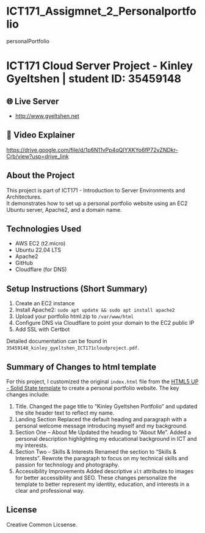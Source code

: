 # ICT171_Assigmnet_2_Personalportfolio
personalPortfolio 

# ICT171 Cloud Server Project - Kinley Gyeltshen | student ID: 35459148 

## 🌐 Live Server
- http://www.gyeltshen.net

## 🎥 Video Explainer
https://drive.google.com/file/d/1p6N11vPp4qQIYXKYo6fP72vZNDkr-Crb/view?usp=drive_link 

## About the Project
This project is part of ICT171 - Introduction to Server Environments and Architectures.  
It demonstrates how to set up a personal portfolio website using an EC2 Ubuntu server, Apache2, and a domain name.

## Technologies Used
- AWS EC2 (t2.micro)
- Ubuntu 22.04 LTS
- Apache2
- GitHub
- Cloudflare (for DNS)

## Setup Instructions (Short Summary)
1. Create an EC2 instance
2. Install Apache2: `sudo apt update && sudo apt install apache2`
3. Upload your portfolio html.zip to `/var/www/html`
4. Configure DNS via Cloudflare to point your domain to the EC2 public IP
5. Add SSL with Certbot

Detailed documentation can be found in `35459148_kinley_gyeltshen_ICT171cloudproject.pdf`.


## Summary of Changes to html template
For this project, I customized the original `index.html` file from the [HTML5 UP - Solid State template](https://html5up.net/solid-state ) to create a personal portfolio website. The key changes include:
1. Title.
  Changed the page title to “Kinley Gyeltshen Portfolio” and updated the site header text to reflect my name.
2. Landing Section 
  Replaced the default heading and paragraph with a personal welcome message introducing myself and my background.
3. Section One – About Me
  Updated the heading to “About Me”.
  Added a personal description highlighting my educational background in ICT and my interests.
4. Section Two – Skills & Interests
  Renamed the section to “Skills & Interests”.
  Rewrote the paragraph to focus on my technical skills and passion for technology and photography.
5. Accessibility Improvements
  Added descriptive `alt` attributes to images for better accessibility and SEO.
  These changes personalize the template to better represent my identity, education, and interests in a clear and professional way.


## License
Creative Common Licsense.
